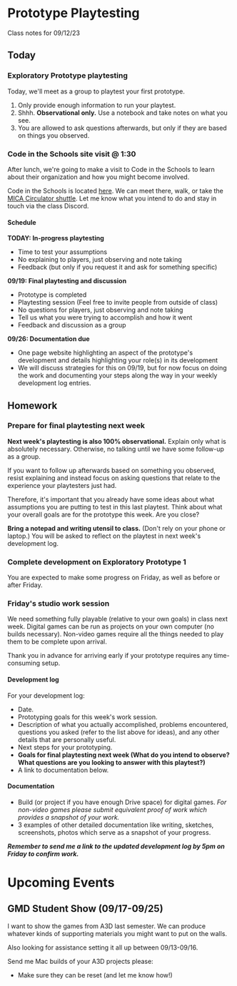 # Prototype Playtesting
Class notes for 09/12/23

## Today
### Exploratory Prototype playtesting
Today, we'll meet as a group to playtest your first prototype.
1. Only provide enough information to run your playtest.
2. Shhh. __Observational only.__ Use a notebook and take notes on what you see.
3. You are allowed to ask questions afterwards, but only if they are based on things you observed.


### Code in the Schools site visit @ 1:30
After lunch, we're going to make a visit to Code in the Schools to learn about their organization and how you might become involved.

Code in the Schools is located [here](https://goo.gl/maps/mcSy3kF9tVB1PyTG7). We can meet there, walk, or take the [MICA Circulator shuttle](https://www.mica.edu/offices-divisions/office-of-transportation-services/mica-circulator/). Let me know what you intend to do and stay in touch via the class Discord.


#### Schedule
__TODAY: In-progress playtesting__
- Time to test your assumptions
- No explaining to players, just observing and note taking
- Feedback (but only if you request it and ask for something specific)

__09/19: Final playtesting and discussion__
- Prototype is completed
- Playtesting session (Feel free to invite people from outside of class)
- No questions for players, just observing and note taking
- Tell us what you were trying to accomplish and how it went
- Feedback and discussion as a group

__09/26: Documentation due__
- One page website highlighting an aspect of the prototype's development and details highlighting your role(s) in its development
- We will discuss strategies for this on 09/19, but for now focus on doing the work and documenting your steps along the way in your weekly development log entries.


## Homework

### Prepare for final playtesting next week
__Next week's playtesting is also 100% observational.__ Explain only what is absolutely necessary. Otherwise, no talking until we have some follow-up as a group.

If you want to follow up afterwards based on something you observed, resist explaining and instead focus on asking questions that relate to the experience your playtesters just had.

Therefore, it's important that you already have some ideas about what assumptions you are putting to test in this last playtest. Think about what your overall goals are for the prototype this week. Are you close?

__Bring a notepad and writing utensil to class.__ (Don't rely on your phone or laptop.) You will be asked to reflect on the playtest in next week's development log.

### Complete development on Exploratory Prototype 1
You are expected to make some progress on Friday, as well as before or after Friday. 

### Friday's studio work session
We need something fully playable (relative to your own goals) in class next week. Digital games can be run as projects on your own computer (no builds necessary). Non-video games require all the things needed to play them to be complete upon arrival. 

Thank you in advance for arriving early if your prototype requires any time-consuming setup.


#### Development log
For your development log:
- Date.
- Prototyping goals for this week's work session.
- Description of what you actually accomplished, problems encountered, questions you asked (refer to the list above for ideas), and any other details that are personally useful.
- Next steps for your prototyping.
- __Goals for final playtesting next week (What do you intend to observe? What questions are you looking to answer with this playtest?)__
- A link to documentation below.

#### Documentation
- Build (or project if you have enough Drive space) for digital games. _For non-video games please submit equivalent proof of work which provides a snapshot of your work._
- 3 examples of other detailed documentation like writing, sketches, screenshots, photos which serve as a snapshot of your progress.

***Remember to send me a link to the updated development log by 5pm on Friday to confirm work.***


# Upcoming Events

## GMD Student Show (09/17-09/25)
I want to show the games from A3D last semester. We can produce whatever kinds of supporting materials you might want to put on the walls. 

Also looking for assistance setting it all up between 09/13-09/16.

Send me Mac builds of your A3D projects please:
- Make sure they can be reset (and let me know how!)